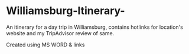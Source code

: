 # Williamsburg-Itinerary-

An itinerary for a day trip in Williamsburg, contains hotlinks for location's website and my TripAdvisor review of same.

Created using MS WORD & links
